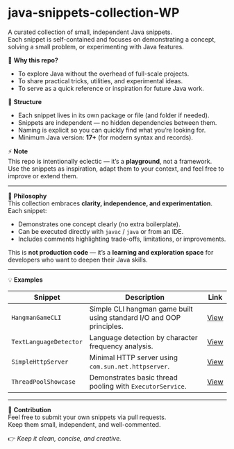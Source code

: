 # java-snippets-collection-WP

A curated collection of small, independent Java snippets.  
Each snippet is self-contained and focuses on demonstrating a concept, solving a small problem, or experimenting with Java features.

🚀 **Why this repo?**  
- To explore Java without the overhead of full-scale projects.  
- To share practical tricks, utilities, and experimental ideas.  
- To serve as a quick reference or inspiration for future Java work.  

📂 **Structure**  
- Each snippet lives in its own package or file (and folder if needed).  
- Snippets are independent — no hidden dependencies between them.  
- Naming is explicit so you can quickly find what you’re looking for.  
- Minimum Java version: **17+** (for modern syntax and records).  

⚡ **Note**  
This repo is intentionally eclectic — it’s a **playground**, not a framework.  
Use the snippets as inspiration, adapt them to your context, and feel free to improve or extend them.  

---

🧠 **Philosophy**  
This collection embraces **clarity, independence, and experimentation**.  
Each snippet:
- Demonstrates one concept clearly (no extra boilerplate).  
- Can be executed directly with `javac` / `java` or from an IDE.  
- Includes comments highlighting trade-offs, limitations, or improvements.

This is **not production code** — it’s a **learning and exploration space** for developers who want to deepen their Java skills.

---

💡 **Examples**

| Snippet | Description | Link |
|----------|--------------|------|
| `HangmanGameCLI` | Simple CLI hangman game built using standard I/O and OOP principles. | [View](https://github.com/hugoegry/java-snippets-collection-WP/tree/main/src/snippets/games/HangmanGameCLI.java) |
| `TextLanguageDetector` | Language detection by character frequency analysis. | [View](https://github.com/hugoegry/java-snippets-collection-WP/blob/main/src/snippets/ai/TextLanguageDetector.java) |
| `SimpleHttpServer` | Minimal HTTP server using `com.sun.net.httpserver`. | [View](https://github.com/hugoegry/java-snippets-collection-WP/tree/main/src/snippets/network/SimpleHttpServer.java) |
| `ThreadPoolShowcase` | Demonstrates basic thread pooling with `ExecutorService`. | [View](https://github.com/hugoegry/java-snippets-collection-WP/tree/main/src/snippets/concurrency/ThreadPoolShowcase.java) |

---

🧩 **Contribution**  
Feel free to submit your own snippets via pull requests.  
Keep them small, independent, and well-commented.  

👉 *Keep it clean, concise, and creative.*
